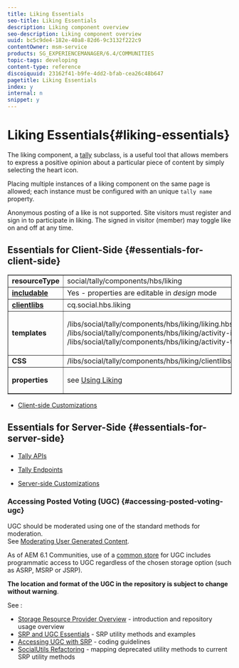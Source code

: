```yaml
---
title: Liking Essentials
seo-title: Liking Essentials
description: Liking component overview
seo-description: Liking component overview
uuid: bc5c9de4-182e-40a8-82d6-9c3132f222c9
contentOwner: msm-service
products: SG_EXPERIENCEMANAGER/6.4/COMMUNITIES
topic-tags: developing
content-type: reference
discoiquuid: 23162f41-b9fe-4dd2-bfab-cea26c48b647
pagetitle: Liking Essentials
index: y
internal: n
snippet: y
---
```


# Liking Essentials{#liking-essentials}

The liking component, a [tally](../../communities/using/tally.md) subclass, is a useful tool that allows members to express a positive opinion about a particular piece of content by simply selecting the heart icon.

Placing multiple instances of a liking component on the same page is allowed; each instance must be configured with an unique `tally name` property.

Anonymous posting of a like is not supported. Site visitors must register and sign in to participate in liking. The signed in visitor (member) may toggle like on and off at any time.

## Essentials for Client-Side {#essentials-for-client-side}

<table border="1" cellpadding="4" cellspacing="4" width="100%"> 
 <tbody> 
  <tr> 
   <td> <strong>resourceType</strong></td> 
   <td>social/tally/components/hbs/liking</td> 
  </tr> 
  <tr> 
   <td> <a href="../../communities/using/scf.md#add-or-include-a-communities-component"><strong>includable</strong></a></td> 
   <td>Yes - properties are editable in <i>design </i>mode</td> 
  </tr> 
  <tr> 
   <td> <a href="../../communities/using/client-customize.md#clientlibs-for-scf"><strong>clientlibs</strong></a></td> 
   <td> cq.social.hbs.liking</td> 
  </tr> 
  <tr> 
   <td> <strong>templates</strong></td> 
   <td><p> /libs/social/tally/components/hbs/liking/liking.hbs<br /> /libs/social/tally/components/hbs/liking/activity-icon.hbs<br /> /libs/social/tally/components/hbs/liking/activity-title.hbs</p> </td> 
  </tr> 
  <tr> 
   <td><strong>CSS</strong></td> 
   <td> /libs/social/tally/components/hbs/liking/clientlibs/likingcomponent.css</td> 
  </tr> 
  <tr> 
   <td><strong>properties</strong></td> 
   <td><p>see <a href="../../communities/using/liking.md">Using Liking</a></p> </td> 
  </tr> 
 </tbody> 
</table>

* [Client-side Customizations](../../communities/using/client-customize.md)

## Essentials for Server-Side {#essentials-for-server-side}

* [Tally APIs](/sites/developing/using/reference-materials/javadoc/com/adobe/cq/social/tally/client/api/package-summary.md)

* [Tally Endpoints](/sites/developing/using/reference-materials/javadoc/com/adobe/cq/social/tally/client/endpoints/package-summary.md)

* [Server-side Customizations](../../communities/using/server-customize.md)

### Accessing Posted Voting (UGC) {#accessing-posted-voting-ugc}

UGC should be moderated using one of the standard methods for moderation.  
See [Moderating User Generated Content](../../communities/using/moderate-ugc.md).

As of AEM 6.1 Communities, use of a [common store](../../communities/using/working-with-srp.md) for UGC includes programmatic access to UGC regardless of the chosen storage option (such as ASRP, MSRP or JSRP).

**The location and format of the UGC in the repository is subject to change without warning**.

See :

* [Storage Resource Provider Overview](../../communities/using/srp.md) - introduction and repository usage overview
* [SRP and UGC Essentials](../../communities/using/srp-and-ugc.md) - SRP utility methods and examples
* [Accessing UGC with SRP](../../communities/using/accessing-ugc-with-srp.md) - coding guidelines
* [SocialUtils Refactoring](../../communities/using/socialutils.md) - mapping deprecated utility methods to current SRP utility methods

